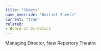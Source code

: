 ```yaml
---
title: "Sheets"
name_override: "Harriet Sheets"
current: "true"
related:
- Board of Directors
---
```


Managing Director, New Repertory Theatre